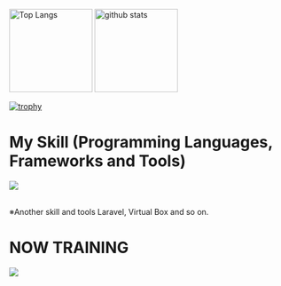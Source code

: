 <!-- 
# Backend Developer in Japan👋
### Just 20 years old
### Feel free to contact me anytime!👍
-->

<p align="left"> 
  <img alt="Top Langs" height="150px" src="https://github-readme-stats.vercel.app/api/top-langs/?username=imajiji&layout=compact&theme=vue-dark" />
  <img alt="github stats" height="150px" src="https://github-readme-stats.vercel.app/api?username=imajiji&show_icons=true&theme=vue-dark&count_private=true" />
</p>

<!-- 
![imajiji's GitHub stats](https://github-readme-stats.vercel.app/api?username=imajiji&show_icons=true&theme=vue-dark)

[![Top Langs](https://github-readme-stats.vercel.app/api/top-langs/?username=imajiji&layout=compact&theme=vue-dark)](https://github.com/anuraghazra/github-readme-stats)
-->

[![trophy](https://github-profile-trophy.vercel.app/?username=imajiji&theme=discord&column=7
)](https://github.com/ryo-ma/github-profile-trophy)

<!-- 
# NOW TRAINING

<p align="left">
<a href="https://twitter.com/[Foo]" target="blank"><img align="center" src="https://raw.githubusercontent.com/rahuldkjain/github-profile-readme-generator/master/src/images/icons/Social/twitter.svg" alt="[Foo]" height="30" width="40" /></a>
<a href="[Foo_email]"><img src="https://img.shields.io/badge/Gmail-d14836?style=flat-square&logo=Gmail&logoColor=white&link=[Foo_email]"/></a>
</p>
-->


# My Skill (Programming Languages, Frameworks and Tools)

<img src="https://skillicons.dev/icons?i=html,css,js,mysql,github,vscode,docker,laravel,discord,php,jquery,aws" /> <br /><br />

  ※Another skill and tools
  Laravel, Virtual Box and so on.
  
# NOW TRAINING

<img src="https://skillicons.dev/icons?i=mysql,laravel,docker,vscode,github" />


<!-- --------------------------------- :) ---------------------------------- -->

<!-- 
<div align="center">
    <h1>
        <img src="https://user-images.githubusercontent.com/44926913/175852850-3fb6c715-1856-41ff-8c1f-94ce3b03b458.gif">・・
        <img src="https://user-images.githubusercontent.com/44926913/175853109-f8850656-6704-4a8a-bee6-9aca154d929b.gif">・・
        <img src="https://user-images.githubusercontent.com/44926913/175853154-5449d974-975e-44a6-ab84-a86031265e40.gif">・・・・
        <img src="https://user-images.githubusercontent.com/44926913/175853109-f8850656-6704-4a8a-bee6-9aca154d929b.gif">・
        <img src="https://user-images.githubusercontent.com/44926913/175853154-5449d974-975e-44a6-ab84-a86031265e40.gif">・・・・
    </h1>
  </div>
-->
